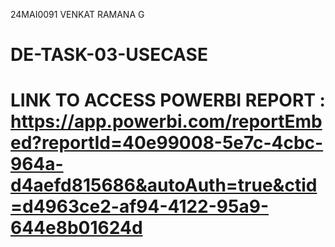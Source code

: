 24MAI0091
VENKAT RAMANA G
# DE-TASK-03-USECASE
# LINK TO ACCESS POWERBI REPORT : https://app.powerbi.com/reportEmbed?reportId=40e99008-5e7c-4cbc-964a-d4aefd815686&autoAuth=true&ctid=d4963ce2-af94-4122-95a9-644e8b01624d
